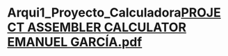 # Arqui1_Proyecto_Calculadora[PROJECT ASSEMBLER CALCULATOR EMANUEL GARCÍA.pdf](https://github.com/kamdvc/Arqui1_Proyecto_Calculadora/files/10269515/PROJECT.ASSEMBLER.CALCULATOR.EMANUEL.GARCIA.pdf)
